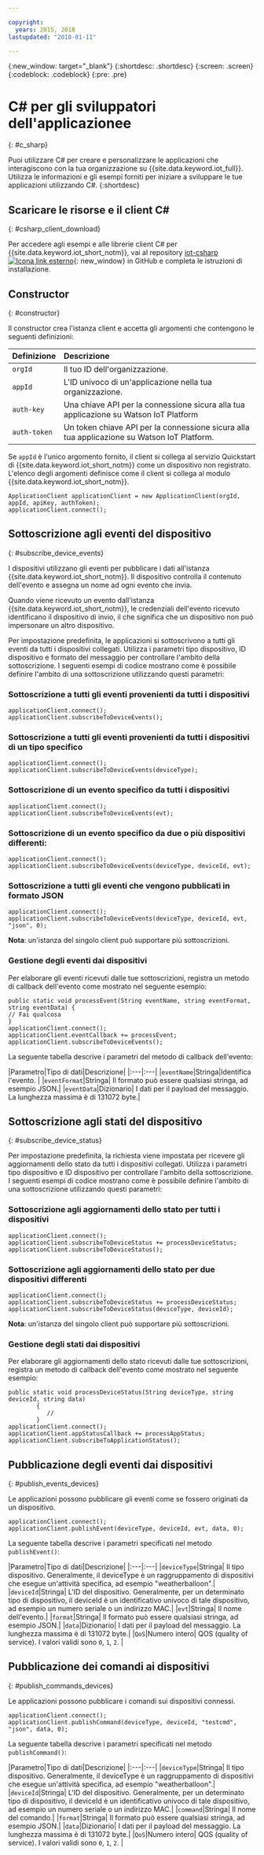 ```yaml
---

copyright:
  years: 2015, 2018
lastupdated: "2018-01-11"

---
```


  {:new_window: target="_blank"}
{:shortdesc: .shortdesc}
{:screen: .screen}
{:codeblock: .codeblock}
{:pre: .pre}


# ﻿C# per gli sviluppatori dell'applicazionee
{: #c_sharp}


Puoi utilizzare C# per creare e personalizzare le applicazioni che interagiscono con la tua organizzazione su {{site.data.keyword.iot_full}}. Utilizza le informazioni e gli esempi forniti per iniziare a sviluppare le tue applicazioni utilizzando C#.
{:shortdesc}

## Scaricare le risorse e il client C#
{: #csharp_client_download}

Per accedere agli esempi e alle librerie client C# per {{site.data.keyword.iot_short_notm}}, vai al repository [iot-csharp ![Icona link esterno](../../../../icons/launch-glyph.svg "Icona link esterno")](https://github.com/ibm-watson-iot/iot-csharp){: new_window} in GitHub e completa le istruzioni di installazione.


## Constructor
{: #constructor}

Il constructor crea l'istanza client e accetta gli argomenti che contengono le seguenti definizioni:

|Definizione |Descrizione |
|:---|:---|
|`orgId`   |Il tuo ID dell'organizzazione.|
|`appId`   |L'ID univoco di un'applicazione nella tua organizzazione.|
|`auth-key`   |Una chiave API per la connessione sicura alla tua applicazione su Watson IoT Platform|
|`auth-token`   |Un token chiave API per la connessione sicura alla tua applicazione su Watson IoT Platform.|

Se `appId` è l'unico argomento fornito, il client si collega al servizio Quickstart di {{site.data.keyword.iot_short_notm}} come un dispositivo non registrato. L'elenco degli argomenti definisce come il client si collega al modulo {{site.data.keyword.iot_short_notm}}.

```
ApplicationClient applicationClient = new ApplicationClient(orgId, appId, apiKey, authToken);  
applicationClient.connect();
```


## Sottoscrizione agli eventi del dispositivo
{: #subscribe_device_events}

I dispositivi utilizzano gli eventi per pubblicare i dati all'istanza {{site.data.keyword.iot_short_notm}}. Il dispositivo controlla il contenuto dell'evento e assegna un nome ad ogni evento che invia.

Quando viene ricevuto un evento dall'istanza {{site.data.keyword.iot_short_notm}}, le credenziali dell'evento ricevuto identificano il dispositivo di invio, il che significa che un dispositivo non può impersonare un altro dispositivo.

Per impostazione predefinita, le applicazioni si sottoscrivono a tutti gli eventi da tutti i dispositivi collegati. Utilizza i parametri tipo dispositivo, ID dispositivo e formato del messaggio per controllare l'ambito della sottoscrizione. I seguenti esempi di codice mostrano come è possibile definire l'ambito di una sottoscrizione utilizzando questi parametri:

### Sottoscrizione a tutti gli eventi provenienti da tutti i dispositivi

```
applicationClient.connect();
applicationClient.subscribeToDeviceEvents();
```

### Sottoscrizione a tutti gli eventi provenienti da tutti i dispositivi di un tipo specifico

```
applicationClient.connect();
applicationClient.subscribeToDeviceEvents(deviceType);
```

### Sottoscrizione di un evento specifico da tutti i dispositivi

```
applicationClient.connect();
applicationClient.subscribeToDeviceEvents(evt);
```

###  Sottoscrizione di un evento specifico da due o più dispositivi differenti:

```
applicationClient.connect();
applicationClient.subscribeToDeviceEvents(deviceType, deviceId, evt);
```

### Sottoscrizione a tutti gli eventi che vengono pubblicati in formato JSON

```
applicationClient.connect();
applicationClient.subscribeToDeviceEvents(deviceType, deviceId, evt, "json", 0);
```

**Nota**: un'istanza del singolo client può supportare più sottoscrizioni.

### Gestione degli eventi dai dispositivi

Per elaborare gli eventi ricevuti dalle tue sottoscrizioni, registra un metodo di callback dell'evento come mostrato nel seguente esempio:

```
public static void processEvent(String eventName, string eventFormat, string eventData) {
// Fai qualcosa
}
applicationClient.connect();
applicationClient.eventCallback += processEvent;
applicationClient.subscribeToDeviceEvents();
```
La seguente tabella descrive i parametri del metodo di callback dell'evento:

|Parametro|Tipo di dati|Descrizione|
|:---|:---|
|`eventName`|Stringa|Identifica l'evento. |
|`eventFormat`|Stringa| Il formato può essere qualsiasi stringa, ad esempio JSON.|
|`eventData`|Dizionario| I dati per il payload del messaggio. La lunghezza massima è di 131072 byte.|


## Sottoscrizione agli stati del dispositivo
{: #subscribe_device_status}

Per impostazione predefinita, la richiesta viene impostata per ricevere gli aggiornamenti dello stato da tutti i dispositivi collegati. Utilizza i parametri tipo dispositivo e ID dispositivo per controllare l'ambito della sottoscrizione. I seguenti esempi di codice mostrano come è possibile definire l'ambito di una sottoscrizione utilizzando questi parametri:

### Sottoscrizione agli aggiornamenti dello stato per tutti i dispositivi

```
applicationClient.connect();
applicationClient.subscribeToDeviceStatus += processDeviceStatus;
applicationClient.subscribeToDeviceStatus();
```

### Sottoscrizione agli aggiornamenti dello stato per due dispositivi differenti

```
applicationClient.connect();
applicationClient.subscribeToDeviceStatus += processDeviceStatus;
applicationClient.subscribeToDeviceStatus(deviceType, deviceId);
```

**Nota**: un'istanza del singolo client può supportare più sottoscrizioni.

### Gestione degli stati dai dispositivi

Per elaborare gli aggiornamenti dello stato ricevuti dalle tue sottoscrizioni, registra un metodo di callback dell'evento come mostrato nel seguente esempio:

```
public static void processDeviceStatus(String deviceType, string deviceId, string data)
        {
           //
        }
applicationClient.connect();
applicationClient.appStatusCallback += processAppStatus;
applicationClient.subscribeToApplicationStatus();
```

## Pubblicazione degli eventi dai dispositivi
{: #publish_events_devices}

Le applicazioni possono pubblicare gli eventi come se fossero originati da un dispositivo.

```
applicationClient.connect();
applicationClient.publishEvent(deviceType, deviceId, evt, data, 0);

```

La seguente tabella descrive i parametri specificati nel metodo `publishEvent()`:

|Parametro|Tipo di dati|Descrizione|
|:---|:---|
|`deviceType`|Stringa| Il tipo dispositivo. Generalmente, il deviceType è un raggruppamento di dispositivi che esegue un'attività specifica, ad esempio "weatherballoon".|
|`deviceId`|Stringa| L'ID del dispositivo. Generalmente, per un determinato tipo di dispositivo, il deviceId è un identificativo univoco di tale dispositivo, ad esempio un numero seriale o un indirizzo MAC.|
|`evt`|Stringa| Il nome dell'evento.|
|`format`|Stringa| Il formato può essere qualsiasi stringa, ad esempio JSON.|
|`data`|Dizionario| I dati per il payload del messaggio. La lunghezza massima è di 131072 byte.|
|`QoS`|Numero intero| QOS (quality of service). I valori validi sono `0`, `1`, `2`. |


## Pubblicazione dei comandi ai dispositivi
{: #publish_commands_devices}

Le applicazioni possono pubblicare i comandi sui dispositivi connessi.

```
applicationClient.connect();
applicationClient.publishCommand(deviceType, deviceId, "testcmd", "json", data, 0);
```
La seguente tabella descrive i parametri specificati nel metodo `publishCommand()`:

|Parametro|Tipo di dati|Descrizione|
|:---|:---|
|`deviceType`|Stringa| Il tipo dispositivo. Generalmente, il deviceType è un raggruppamento di dispositivi che esegue un'attività specifica, ad esempio "weatherballoon".|
|`deviceId`|Stringa| L'ID del dispositivo. Generalmente, per un determinato tipo di dispositivo, il deviceId è un identificativo univoco di tale dispositivo, ad esempio un numero seriale o un indirizzo MAC.|
|`command`|Stringa| Il nome del comando.|
|`format`|Stringa| Il formato può essere qualsiasi stringa, ad esempio JSON.|
|`data`|Dizionario| I dati per il payload del messaggio. La lunghezza massima è di 131072 byte.|
|`QoS`|Numero intero| QOS (quality of service). I valori validi sono `0`, `1`, `2`. |
